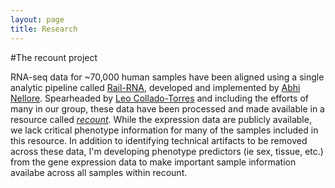 ```yaml
---
layout: page
title: Research
---
```


#The recount project

RNA-seq data for ~70,000 human samples have been aligned using a single analytic pipeline called [Rail-RNA](http://rail.bio/), developed and implemented by [Abhi Nellore](https://twitter.com/AbhiNellore). Spearheaded by [Leo Collado-Torres](http://lcolladotor.github.io/about.html#.WC8mXaIrIdU) and including the efforts of many in our group, these data have been processed and made available in a resource called *[recount](https://jhubiostatistics.shinyapps.io/recount/)*. While the expression data are publicly available, we lack critical phenotype information for many of the samples included in this resource. In addition to identifying technical artifacts to be removed across these data, I'm developing phenotype predictors (ie sex, tissue, etc.) from the gene expression data to make important sample information availabe across all samples within recount.
